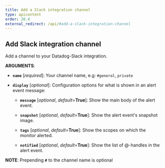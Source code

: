 ```yaml
---
title: Add a Slack integration channel
type: apicontent
order: 20.4
external_redirect: /api/#add-a-slack-integration-channel
---
```


## Add Slack integration channel

Add a channel to your Datadog-Slack integration.

**ARGUMENTS**:

* **`name`** [*required*]:
    Your channel name, e.g: `#general`, `private`

* **`display`** [*optional*]:
    Configuration options for what is shown in an alert event message:

    * **`message`** [*optional*, *default*=**True**]:
        Show the main body of the alert event.

    * **`snapshot`** [*optional*, *default*=**True**]:
        Show the alert event's snapshot image.

    * **`tags`** [*optional*, *default*=**True**]:
        Show the scopes on which the monitor alerted.

    * **`notified`** [*optional*, *default*=**True**]:
        Show the list of @-handles in the alert event.

**NOTE**: Prepending **`#`** to the channel name is optional
